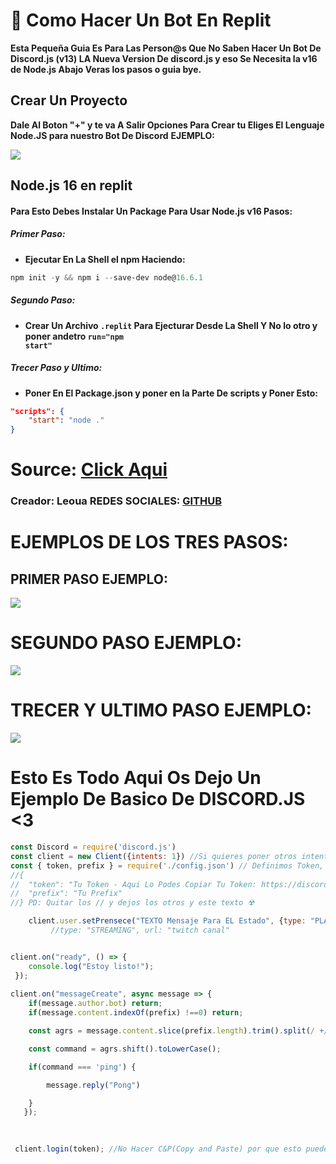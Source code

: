 # **👀 Como Hacer Un Bot En Replit**
**Esta Pequeña Guia Es Para Las Person@s Que No Saben Hacer Un Bot De Discord.js (v13) LA Nueva Version De discord.js y eso Se Necesita la v16 de Node.js Abajo Veras los pasos o guia bye.**

## **Crear Un Proyecto**
**Dale Al Boton "+" y te va A Salir Opciones Para Crear tu Eliges El Lenguaje Node.JS para nuestro Bot De Discord**
**EJEMPLO:**
<div aling="center"><img src="https://i.imgur.com/2F7TyTs.gif">

## **Node.js 16 en replit**

#### **Para Esto Debes Instalar Un Package Para Usar Node.js v16 Pasos:**

##### **Primer Paso:**
* **Ejecutar En La Shell el npm Haciendo:**
```powershell
npm init -y && npm i --save-dev node@16.6.1
```
##### **Segundo Paso:**
* **Crear Un Archivo <code>.replit</code> Para Ejecturar Desde La Shell Y No lo otro y poner andetro <code>run="npm start"</code>**

##### **Trecer Paso y Ultimo:**
* **Poner En El Package.json y poner en la Parte De scripts y Poner Esto:**
```json
"scripts": {
    "start": "node ."
}
```
# **Source: [Click Aqui](https://replit.com/talk/learn/Nodejs-14-on-replit/85501 )**
### **Creador: Leoua REDES SOCIALES: [GITHUB](https://github.com/Leoxyzua)**

# **EJEMPLOS DE LOS TRES PASOS:**

## **PRIMER PASO EJEMPLO:**
<div aling="center"><img src="https://i.imgur.com/OqEPDRd.gif">

# **SEGUNDO PASO EJEMPLO**:
<div aling="center"><img src="https://i.imgur.com/ttTcF7G.gif">

# **TRECER Y ULTIMO PASO EJEMPLO:**
<div aling="center"><img src="https://i.imgur.com/yUhevJj.gif">

# **Esto Es Todo Aqui Os  Dejo Un Ejemplo De Basico De DISCORD.JS <3**

```javascript
const Discord = require('discord.js')
const client = new Client({intents: 1}) //Si quieres poner otros intents es aqui: https://ziad87.net/intents/
const { token, prefix } = require('./config.json') // Definimos Token, Prefix PD: tener en el config.json ESTO:
//{
//  "token": "Tu Token - Aqui Lo Podes Copiar Tu Token: https://discord.com/developers/applications/clientid/bot",
//  "prefix": "Tu Prefix"
//} PD: Quitar los // y dejos los otros y este texto ☢

    client.user.setPrensece("TEXTO Mensaje Para EL Estado", {type: "PLAYING", url: null })// PLAYING, WATCHING, LISTENING, STREAMING Nota: Para El STREAMING Debes Poner Asi:
         //type: "STREAMING", url: "twitch canal"


client.on("ready", () => {
    console.log("Estoy listo!");
 });
 
client.on("messageCreate", async message => {
    if(message.author.bot) return;
    if(message.content.indexOf(prefix) !==0) return;

    const agrs = message.content.slice(prefix.length).trim().split(/ +/g);

    const command = agrs.shift().toLowerCase();

    if(command === 'ping') {

        message.reply("Pong")

    }
   });
 

 
 client.login(token); //No Hacer C&P(Copy and Paste) por que esto puede tener errores ❌

```
